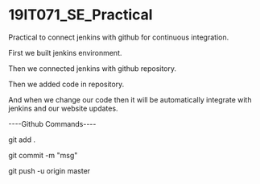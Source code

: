 # 19IT071_SE_Practical
Practical to connect jenkins with github for continuous integration.

First we built jenkins environment.

Then we connected jenkins with github repository.

Then we added code in repository.

And when we change our code then it will be automatically integrate with jenkins and our website updates.

----Github Commands----

git add .

git commit -m "msg"

git push -u origin master
